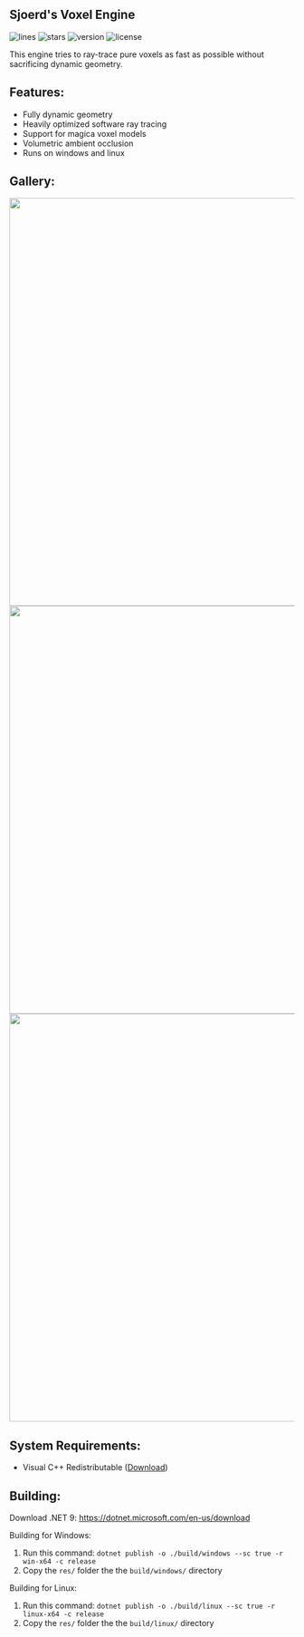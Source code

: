 ## Sjoerd's Voxel Engine

![lines](https://sloc.xyz/github/sjoerdev/voxel-engine/?lower=true)
![stars](https://img.shields.io/github/stars/sjoerdev/voxel-engine?style=flat)
![version](https://img.shields.io/github/v/release/sjoerdev/voxel-engine?include_prereleases)
![license](https://img.shields.io/badge/license-MIT-blue.svg)

This engine tries to ray-trace pure voxels as fast as possible without sacrificing dynamic geometry.

## Features:
- Fully dynamic geometry
- Heavily optimized software ray tracing
- Support for magica voxel models
- Volumetric ambient occlusion
- Runs on windows and linux

## Gallery:
<img width="720" src="https://github.com/user-attachments/assets/0e3ffc01-bed3-4e48-8e44-761d525dd76c">
<img width="720" src="https://github.com/user-attachments/assets/bb284e3e-a679-4039-aa6d-ea38b602639c">
<img width="720" src="https://github.com/user-attachments/assets/f84cac27-800a-49a6-bd16-bb4c33ca6244">

## System Requirements:
- Visual C++ Redistributable ([Download](https://aka.ms/vs/17/release/vc_redist.x64.exe))

## Building:

Download .NET 9: https://dotnet.microsoft.com/en-us/download

Building for Windows:
1. Run this command: ``dotnet publish -o ./build/windows --sc true -r win-x64 -c release``
2. Copy the ``res/`` folder the the ``build/windows/`` directory

Building for Linux:
1. Run this command: ``dotnet publish -o ./build/linux --sc true -r linux-x64 -c release``
2. Copy the ``res/`` folder the the ``build/linux/`` directory
